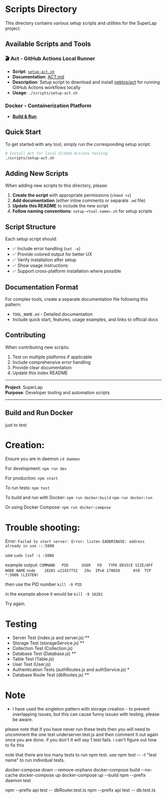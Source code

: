 # Scripts Directory

This directory contains various setup scripts and utilities for the SuperLap project.

## Available Scripts and Tools

### 🎬 Act - GitHub Actions Local Runner
- **Script**: [`setup-act.sh`](./setup-act.sh)
- **Documentation**: [ACT.md](./ACT.md)
- **Description**: Setup script to download and install [nektos/act](https://github.com/nektos/act) for running GitHub Actions workflows locally
- **Usage**: `./scripts/setup-act.sh`

### Docker - Containerization Platform
- [**Build & Run**](#build-and-run-docker)

## Quick Start

To get started with any tool, simply run the corresponding setup script:

```bash
# Install Act for local GitHub Actions testing
./scripts/setup-act.sh
```

## Adding New Scripts

When adding new scripts to this directory, please:

1. **Create the script** with appropriate permissions (`chmod +x`)
2. **Add documentation** (either inline comments or separate `.md` file)
3. **Update this README** to include the new script
4. **Follow naming conventions**: `setup-<tool-name>.sh` for setup scripts

## Script Structure

Each setup script should:
- ✅ Include error handling (`set -e`)
- ✅ Provide colored output for better UX
- ✅ Verify installation after setup
- ✅ Show usage instructions
- ✅ Support cross-platform installation where possible

## Documentation Format

For complex tools, create a separate documentation file following this pattern:
- `TOOL_NAME.md` - Detailed documentation
- Include quick start, features, usage examples, and links to official docs

## Contributing

When contributing new scripts:
1. Test on multiple platforms if applicable
2. Include comprehensive error handling
3. Provide clear documentation
4. Update this index README

---

**Project**: SuperLap  
**Purpose**: Developer tooling and automation scripts

---

## Build and Run Docker
just to test
# Creation:
Ensure you are in daemon
`cd daemon`

For development:
`npm run dev`

For production:
`npm start`

To run tests:
`npm test`

To build and run with Docker:
`npm run docker:build`
`npm run docker:run`

Or using Docker Compose:
`npm run docker:compose`

# Trouble shooting:

Error:
`Failed to start server: Error: listen EADDRINUSE: address already in use :::5000`

use 
`sudo lsof -i :5000`

example output:
`COMMAND   PID      USER   FD   TYPE DEVICE SIZE/OFF NODE NAME`
`node    10281 u21457752   29u  IPv6 170650      0t0  TCP *:5000 (LISTEN)`

then use the PID number
`kill -9 PID`

in the example above it would be
`kill -9 10281`

Try again.

# Testing

- Server Test (index.js and server.js)  **
- Storage Test (storageService.js)      **
- Collection Test (Collection.js)       
- Database Test (Database.js)           **
- Table Test (Table.js)                 
- User Test (User.js)                   
- Authentication Tests (authRoutes.js and authService.js) *
- Database Route Test (dbRoutes.js)     **

# Note
- I have used the singleton pattern with storage creation - to prevent overlapping issues, but this can cause funny issues with testing, please be aware.

please note that if you have never run these tests then you will need to uncomment the one test underserver.test.js and then comment it out again once you are done. if you don't it will say 1 test fails. i can't figure out how to fix this

note that there are too many tests to run npm test. use npm test -- -t "test name" to run individual tests.


docker-compose down --remove-orphans
docker-compose build --no-cache
docker-compose up
docker-compose up --build
npm --prefix daemon test

npm --prefix api test -- dbRouter.test.ts
npm --prefix api test -- db.test.ts
